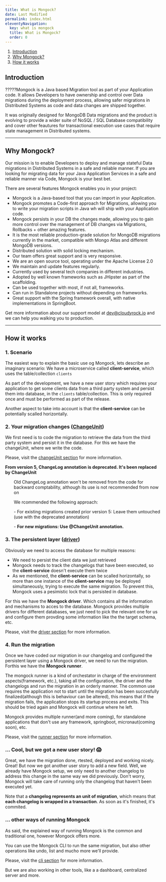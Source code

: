 ```yaml
---
title: What is Mongock?
date: Last Modified 
permalink: index.html
eleventyNavigation:
  key: what is mongock 
  title: What is Mongock?
  order: 0
---
```


1. [Introduction](#introduction)
2. [Why Mongock?](#why-mongock%3F)
4. [How it works](#how-it-works)


## Introduction
?????Mongock is a Java based Migration tool as part of your Application code. It allows Developers to have ownership and control over Data migrations during the deployment process, allowing safer migrations in Distributed Systems as code and data changes are shipped together. 

It was originally designed for MongoDB Data migrations and the product is evolving to provide a wider suite of NoSQL / SQL Database compatibility and cover other feautures for transactional execution use cases that require state management in Distributed systems. 

------------------------------------------------

## Why Mongock?
Our mission is to enable Developers to deploy and manage stateful Data migrations in Distributed Systems in a safe and reliable manner. If you are looking for migrating data for your Java Application Services in a safe and reliable manner via Code, Mongock is your best bet.

There are several features Mongock enables you in your project:
- Mongock is a Java-based tool that you can import in your Application.
- Mongock promotes a Code-first approach for Migrations, allowing you to write your migration scripts in Java wh will ship with your Application code.
- Mongock persists in your DB the changes made, allowing you to gain more control over the management of DB changes via Migrations, Rollbacks + other amazing features.
- It is the most reliable production-grade solution for MongoDB migrations currently in the market, compatible with Mongo Atlas and different MongoDB versions.
- Distributed solution with solid locking mechanism.
- Our team offers great support and is very responsive.
- We are an open source tool, operating under the Apache License 2.0 
- We maintain and update features regularly.
- Currently used by several tech companies in different industries.
- Adopted by well known frameworks such as JHipster as part of the scaffolding.
- Can be used together with most, if not all, frameworks.
- Can run in Standalone projects without depending on frameworks.
- Great support with the Spring framework overall, with native implementations in SpringBoot.

Get more information about our support model at dev@cloudyrock.io​ and we can help you walking you to production. 

------------------------------------------------

## How it works

### 1. Scenario
The easiest way to explain the basic use og Mongock, lets describe an imaginary scenario:
We have a microservice called **client-service**, which uses the table/collection `clients`

As part of the development, we have a new user story which requires your application to get some clients data from a third party system and persist them into database, in the `clients` table/collection. This is only required once and must be performed as part of the release.

Another aspect to take into account is that the **client-service** can be potentially scalled horizontally.

### 2. Your migration changes ([ChangeUnit](/migration/))
We first need is to code the migration to retrieve the data from the third party system and persist it in the database. For this we have the changeUnit, where we write the code. 


Please, visit the [changeUnit section](/migration/) for more information.


<div class="successAlt">
<b>From version 5, ChangeLog annotation is deprecated. It's been replaced by ChangeUnit</b>
<p style="margin-left:2em">Old ChangeLog annotation won't be removed from the code for backward comptability, although its use is not recommended from now on</p>
<p style="margin-left:2em">We rcommended the following approach:</p>
<p style="margin-left:2em">- For existing migrations created prior version 5: Leave them untouched (use with the deprecated annotation)</p>
<p style="margin-left:2em">- <b>For new migrations: Use @ChangeUnit annotation.</b></p>
</div>


### 3. The persistent layer ([driver](/driver/))
Obviously we need to access the database for multiple reasons:
- We need to persist the client data we just retrieved
- Mongock needs to track the changelogs that have been executed, so the **client-service** doesn't execute them twice
- As we mentioned, the **client-service** can be scalled horizontally, so more than one instance of the **client-service** may be deployed simultaneously, trying to execute the same migration. To prevent this, Mongock uses a pesimistic lock that is persisted in database.

For this we have the **Mongock driver**. Which contains all the information and mechanisms to acces to the database. Mongock provides multiple drivers for different databases, we just need to pick the relevant one for us and configure them provding some information like the the target schema, etc.

Please, visit the [driver section](/driver/) for more information.

### 4. Run the migration
Once we have coded our migration in our changelog and configured the persistent layer using a Mongock driver, we need to run the migration. Forthis we have the **Mongock runner**.

The mongock runner is a kind of orchestator in charge of the environment aspects(framework, etc.), taking all the configuration, the driver and the changelogs and run the migration in an orderly manner. The common use requires the application not to start until the migration has been succesfully finalized(although this is behaviour can be altered), this means that if the migration fails, the application stops its startup process and exits. This should be tried again and Mongock will continue where he left.

Mongock provides multiple runner(and more coming), for standalone applications that don't use any framework, springboot, micronaut(coming soon), etc. 

Please, visit the [runner section](/runner/) for more information.

### ... Cool, but we got a new user story! :scream:

Great, we have the migration done, rtested, deployed and working nicely. Great! But now we got another user story to add a new field. Well, we already have Mongock setup, we only need to another changelog to address this change in the same way we did previously. Don't worry, Mongock will take care of running only the changelog that haven't been executed yet.

<p class="noteAlt"> Note that a <b>changelog represents an unit of migration</b>, which means that <b>each changelog is wrapped in a transaction</b>. As soon as it's finished, it's commited.</p>


### ... other ways of running Mongock
As said, the explained way of running Mongock is the common and traditional one, however Mongock offers more.

You can use the Mongock CLI to run the same migration, but also other operations like undo, list and mucho more we'll provide.

Please, visit the [cli section](/cli/) for more information.

But we are also working in other tools, like a a dashboard, centralized server and more.